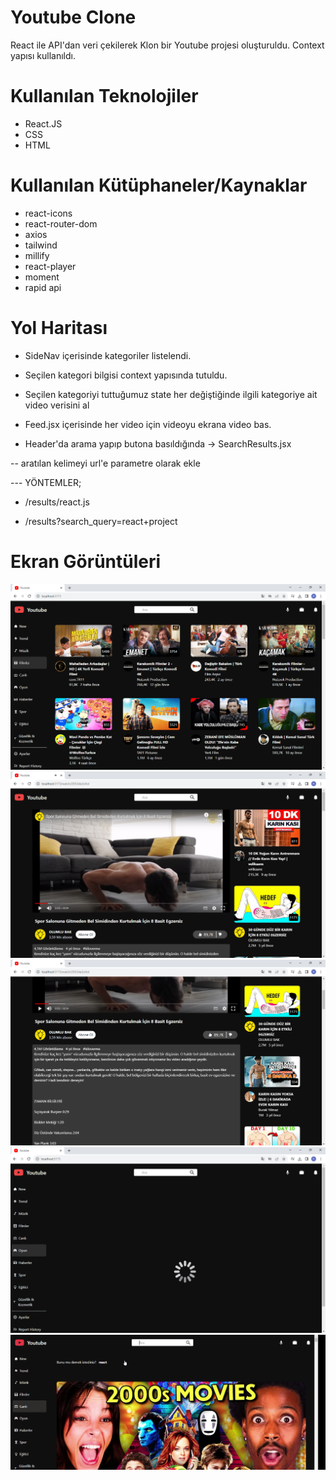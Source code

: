 # Youtube Clone
React ile API'dan veri çekilerek Klon bir Youtube projesi oluşturuldu.
Context yapısı kullanıldı.

# Kullanılan Teknolojiler
- React.JS
- CSS
- HTML

# Kullanılan Kütüphaneler/Kaynaklar
- react-icons
- react-router-dom
- axios
- tailwind
- millify
- react-player
- moment
- rapid api

# Yol Haritası

- SideNav içerisinde kategoriler listelendi.

- Seçilen kategori bilgisi context yapısında tutuldu.

- Seçilen kategoriyi tuttuğumuz state her değiştiğinde ilgili kategoriye ait video verisini al

- Feed.jsx içerisinde her video için videoyu ekrana video bas.

- Header'da arama yapıp butona basıldığında -> SearchResults.jsx

-- aratılan kelimeyi url'e parametre olarak ekle
  
--- YÖNTEMLER;

- /results/react.js

- /results?search_query=react+project


# Ekran Görüntüleri

![](./src/assets/screen1.png)
![](./src/assets/screen2.png)
![](./src/assets/screen3.png)
![](./src/assets/screen4.png)
![](./src/assets/screen5.png)
